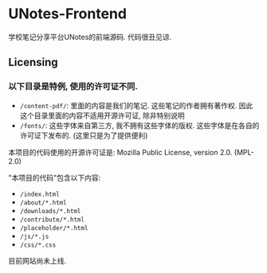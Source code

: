 # UNotes-Frontend

学校笔记分享平台UNotes的前端源码. 代码很丑见谅.

## Licensing

### 以下目录是特例, 使用的许可证不同.
- `/content-pdf/`: 里面的内容是我们的笔记. 这些笔记的作者拥有著作权. 因此这个目录里面的内容不适用开源许可证, 除非特别说明
- `/fonts/`: 这些字体来自第三方, 我不拥有这些字体的版权. 这些字体是在各自的许可证下发布的. (这里只是为了提供便利)

本项目的代码使用的开源许可证是: Mozilla Public License, version 2.0. (MPL-2.0)

"本项目的代码"包含以下内容:
- `/index.html`
- `/about/*.html`
- `/downloads/*.html`
- `/contribute/*.html`
- `/placeholder/*.html`
- `/js/*.js`
- `/css/*.css`

目前网站尚未上线.
